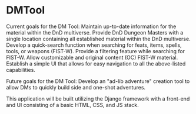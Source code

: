 # DMTool

Current goals for the DM Tool:
  Maintain up-to-date information for the material within the DnD multiverse.
  Provide DnD Dungeon Masters with a single location containing all established material within the DnD multiverse.
  Develop a quick-search function when searching for feats, items, spells, tools, or weapons (FIST-W).
  Provide a filtering feature while searching for FIST-W.
  Allow customizable and original content (OC) FIST-W material.
  Establish a simple UI that allows for easy navigation to all the above-listed capabilities.


Future goals for the DM Tool:
  Develop an "ad-lib adventure" creation tool to allow DMs to quickly build side and one-shot adventures.
  

This application will be built utilizing the Django framework with a front-end and UI consisting of a basic HTML, CSS, and JS stack.
